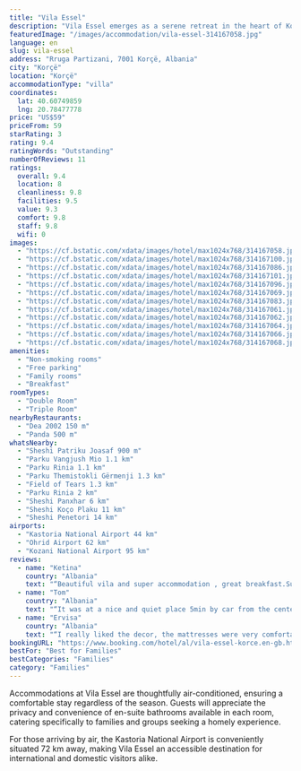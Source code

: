 ```yaml
---
title: "Vila Essel"
description: "Vila Essel emerges as a serene retreat in the heart of Korçë, a mere stone's throw away from the historic Monastery Saint Naum and the tranquil Ohrid Lake Springs, both located 45 km from the property."
featuredImage: "/images/accommodation/vila-essel-314167058.jpg"
language: en
slug: vila-essel
address: "Rruga Partizani, 7001 Korçë, Albania"
city: "Korçë"
location: "Korçë"
accommodationType: "villa"
coordinates:
  lat: 40.60749859
  lng: 20.78477778
price: "US$59"
priceFrom: 59
starRating: 3
rating: 9.4
ratingWords: "Outstanding"
numberOfReviews: 11
ratings:
  overall: 9.4
  location: 8
  cleanliness: 9.8
  facilities: 9.5
  value: 9.3
  comfort: 9.8
  staff: 9.8
  wifi: 0
images:
  - "https://cf.bstatic.com/xdata/images/hotel/max1024x768/314167058.jpg?k=45ca78caa91c5bf85cc2b2836c532a53272cccd5a80a6b410a96cd68d720190b&o=&hp=1"
  - "https://cf.bstatic.com/xdata/images/hotel/max1024x768/314167100.jpg?k=e0b95aed5542a103bdf40154949c4c987e17d6e476b2b35fa35bdbd7c04cfc76&o=&hp=1"
  - "https://cf.bstatic.com/xdata/images/hotel/max1024x768/314167086.jpg?k=de9430899472c11d0f24854844fea0b57ba8cbcf78522d8274105b85b42ff9e2&o=&hp=1"
  - "https://cf.bstatic.com/xdata/images/hotel/max1024x768/314167101.jpg?k=cfabd15d519192b394e6572cacfa94e0f9d9b91fde64bd63c2b8806e9d802cd0&o=&hp=1"
  - "https://cf.bstatic.com/xdata/images/hotel/max1024x768/314167096.jpg?k=0db3dec0440c69154514be008d58e905008213574fd5c0f20c9695cbb0d16582&o=&hp=1"
  - "https://cf.bstatic.com/xdata/images/hotel/max1024x768/314167069.jpg?k=f1ee2a997ee2d4a4971f3e59e78425a0da506dd8ed5b5d691f80452e7dab1c85&o=&hp=1"
  - "https://cf.bstatic.com/xdata/images/hotel/max1024x768/314167083.jpg?k=f820daed9b022715767d6791b1cf01b2500582d159a26e5f7de948302bd959da&o=&hp=1"
  - "https://cf.bstatic.com/xdata/images/hotel/max1024x768/314167061.jpg?k=40a5005760fc5caa709603b2a19cc706110518faaedd4f4995105e8c4168c0ed&o=&hp=1"
  - "https://cf.bstatic.com/xdata/images/hotel/max1024x768/314167062.jpg?k=948105420cd614fe02bb9e77355d783c9ef96e4b45fbef11548f5155e5199538&o=&hp=1"
  - "https://cf.bstatic.com/xdata/images/hotel/max1024x768/314167064.jpg?k=8c4dc81958f45ecd1b8f117236caf3ea49ad2bfa1534cf8dfd67b390cb880d4a&o=&hp=1"
  - "https://cf.bstatic.com/xdata/images/hotel/max1024x768/314167066.jpg?k=1996900c9c1f31cecc632d12b4daad53293af47b319c1456ddabcc8739455d1c&o=&hp=1"
  - "https://cf.bstatic.com/xdata/images/hotel/max1024x768/314167068.jpg?k=7f0ffc56e8a877654243e7d6d5ef26b603b7c450a9c55b183ca2da91c10849ec&o=&hp=1"
amenities:
  - "Non-smoking rooms"
  - "Free parking"
  - "Family rooms"
  - "Breakfast"
roomTypes:
  - "Double Room"
  - "Triple Room"
nearbyRestaurants:
  - "Dea 2002 150 m"
  - "Panda 500 m"
whatsNearby:
  - "Sheshi Patriku Joasaf 900 m"
  - "Parku Vangjush Mio 1.1 km"
  - "Parku Rinia 1.1 km"
  - "Parku Themistokli Gërmenji 1.3 km"
  - "Field of Tears 1.3 km"
  - "Parku Rinia 2 km"
  - "Sheshi Panxhar 6 km"
  - "Sheshi Koço Plaku 11 km"
  - "Sheshi Penetori 14 km"
airports:
  - "Kastoria National Airport 44 km"
  - "Ohrid Airport 62 km"
  - "Kozani National Airport 95 km"
reviews:
  - name: "Ketina"
    country: "Albania"
    text: "“Beautiful vila and super accommodation , great breakfast.Super friendly, polite and respectful staff.Tastefully and modernly furnished rooms, a charming spirit throughout the accommodation.Lots of nice touches throughout the room rain shower, warm...”"
  - name: "Tom"
    country: "Albania"
    text: "“It was at a nice and quiet place 5min by car from the center, and there was so much parking space! then the house, just perfect! the photos does not show the real deal. The staff was kind too. We'll definitely come back!”"
  - name: "Ervisa"
    country: "Albania"
    text: "“I really liked the decor, the mattresses were very comfortable,was very easily located as a hotel.”"
bookingURL: "https://www.booking.com/hotel/al/vila-essel-korce.en-gb.html?aid=8035640"
bestFor: "Best for Families"
bestCategories: "Families"
category: "Families"
---
```


Accommodations at Vila Essel are thoughtfully air-conditioned, ensuring a comfortable stay regardless of the season. Guests will appreciate the privacy and convenience of en-suite bathrooms available in each room, catering specifically to families and groups seeking a homely experience.

For those arriving by air, the Kastoria National Airport is conveniently situated 72 km away, making Vila Essel an accessible destination for international and domestic visitors alike.